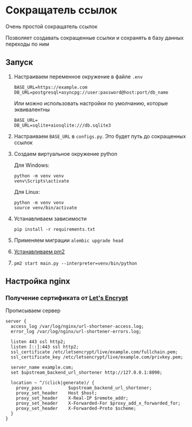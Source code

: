 # Сокращатель ссылок

Очень простой сокращатель ссылок

Позволяет создавать сокращенные ссылки и сохранять в базу данных переходы по ним

## Запуск

1. Настраиваем переменное окружение в файле `.env`

   ```dotenv
   BASE_URL=https://example.com
   DB_URL=postgresql+asyncpg://user:password@host:port/db_name
   ```
   
   Или можно использовать настройки по умолчанию, которые эквивалентны

   ```dotenv
   BASE_URL=
   DB_URL=sqlite+aiosqlite:///db.sqlite3
   ```

2. Настраиваем `BASE_URL` в `configs.py`. Это будет путь до сокращенных ссылок

3. Создаем виртуальное окружение python

   Для Windows:

   ```shell
   python -m venv venv
   venv\Scripts\activate
   ```

   Для Linux:

   ```shell
   python -m venv venv
   source venv/bin/activate
   ```

4. Устанавливаем зависимости

   ```shell
   pip install -r requirements.txt
   ```

5. Применяем миграции `alembic upgrade head`

6. [Устанавливаем pm2](https://pm2.keymetrics.io/)

7. `pm2 start main.py --interpreter=venv/bin/python`

## Настройка nginx

### Получение сертификата от [Let's Encrypt](https://letsencrypt.org/)

Прописываем сервер

```nginx configuration
server {
  access_log /var/log/nginx/url-shortener-access.log;
  error_log /var/log/nginx/url-shortener-errors.log;

  listen 443 ssl http2;
  listen [::]:443 ssl http2;
  ssl_certificate /etc/letsencrypt/live/example.com/fullchain.pem;
  ssl_certificate_key /etc/letsencrypt/live/example.com/privkey.pem;

  server_name example.com;
  set $upstream_backend_url_shortener http://127.0.0.1:8090;

  location ~ ^/(click|generate)/ {
    proxy_pass          $upstream_backend_url_shortener;
    proxy_set_header    Host $host;
    proxy_set_header    X-Real-IP $remote_addr;
    proxy_set_header    X-Forwarded-For $proxy_add_x_forwarded_for;
    proxy_set_header    X-Forwarded-Proto $scheme;
  }
}
```